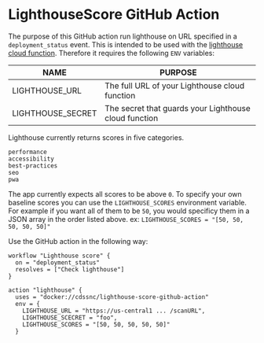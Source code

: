 # LighthouseScore GitHub Action

The purpose of this GitHub action run lighthouse on URL specified in a `deployment_status` event. This is intended to be used with the [lighthouse cloud function](https://github.com/cds-snc/lighthouse-cloud). Therefore it requires the following `ENV` variables:

| NAME              | PURPOSE                                               |
| ----------------- | ----------------------------------------------------- |
| LIGHTHOUSE_URL    | The full URL of your Lighthouse cloud function        |
| LIGHTHOUSE_SECRET | The secret that guards your Lighthouse cloud function |

Lighthouse currently returns scores in five categories. 

```
performance
accessibility
best-practices
seo
pwa
```

The app currently expects all scores to be above `0`. To specify your own baseline scores you can use the `LIGHTHOUSE_SCORES` environment variable. For example if you want all of them to be `50`, you would specificy them in a JSON array in the order listed above. ex: `LIGHTHOUSE_SCORES = "[50, 50, 50, 50, 50]"`


Use the GitHub action in the following way:

```
workflow "Lighthouse score" {
  on = "deployment_status"
  resolves = ["Check lighthouse"]
}

action "lighthouse" {
  uses = "docker://cdssnc/lighthouse-score-github-action"
  env = {
    LIGHTHOUSE_URL = "https://us-central1 ... /scanURL",
    LIGHTHOUSE_SCECRET = "foo",
    LIGHTHOUSE_SCORES = "[50, 50, 50, 50, 50]"
  }

```

